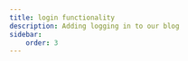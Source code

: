 ```yaml
---
title: login functionality
description: Adding logging in to our blog
sidebar:
    order: 3
---
```

